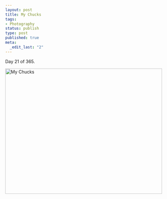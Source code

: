 ```yaml
--- 
layout: post
title: My Chucks
tags: 
- Photography
status: publish
type: post
published: true
meta: 
  _edit_last: "2"
---
```

Day 21 of 365.

<a href="http://www.flickr.com/photos/aaronbrethorst/3217697766/" title="My Chucks by aaronbrethorst, on Flickr"><img src="http://farm4.static.flickr.com/3442/3217697766_c76197dd94.jpg" width="500" height="400" alt="My Chucks" /></a>
